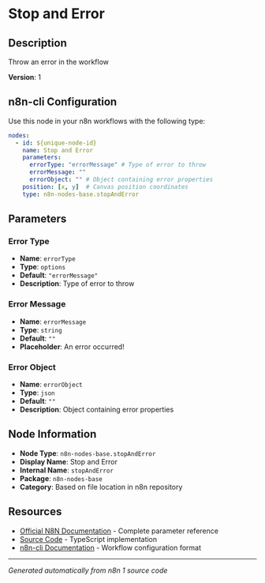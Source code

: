 # Stop and Error

## Description

Throw an error in the workflow

**Version**: 1

## n8n-cli Configuration

Use this node in your n8n workflows with the following type:

```yaml
nodes:
  - id: ${unique-node-id}
    name: Stop and Error
    parameters:
      errorType: "errorMessage" # Type of error to throw
      errorMessage: ""
      errorObject: "" # Object containing error properties
    position: [x, y]  # Canvas position coordinates
    type: n8n-nodes-base.stopAndError
```

## Parameters

### Error Type

- **Name**: `errorType`
- **Type**: `options`
- **Default**: `"errorMessage"`
- **Description**: Type of error to throw

### Error Message

- **Name**: `errorMessage`
- **Type**: `string`
- **Default**: `""`
- **Placeholder**: An error occurred!

### Error Object

- **Name**: `errorObject`
- **Type**: `json`
- **Default**: `""`
- **Description**: Object containing error properties


## Node Information

- **Node Type**: `n8n-nodes-base.stopAndError`
- **Display Name**: Stop and Error
- **Internal Name**: `stopAndError`
- **Package**: `n8n-nodes-base`
- **Category**: Based on file location in n8n repository

## Resources

- [Official N8N Documentation](https://docs.n8n.io/integrations/builtin/app-nodes/n8n-nodes-base.stopanderror/) - Complete parameter reference
- [Source Code](https://github.com/n8n-io/n8n/blob/master/packages/nodes-base/nodes/StopAndError/StopAndError.node.ts) - TypeScript implementation
- [n8n-cli Documentation](https://github.com/edenreich/n8n-cli) - Workflow configuration format

---
*Generated automatically from n8n 1 source code*
